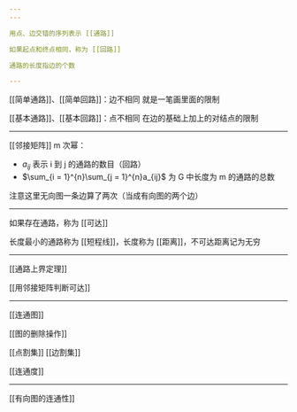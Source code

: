 ```yaml
---
---

用点、边交错的序列表示 [[通路]]

如果起点和终点相同，称为 [[回路]]

通路的长度指边的个数

---
```


[[简单通路]]、[[简单回路]]：边不相同 就是一笔画里面的限制

[[基本通路]]、[[基本回路]]：点不相同 在边的基础上加上的对结点的限制

---

[[邻接矩阵]] m 次幂：

- $a_{ij}$ 表示 i 到 j 的通路的数目（回路）
- $\sum_{i = 1}^{n}\sum_{j = 1}^{n}a_{ij}$ 为 G 中长度为 m 的通路的总数

注意这里无向图一条边算了两次（当成有向图的两个边）

---

如果存在通路，称为 [[可达]]

长度最小的通路称为 [[短程线]]，长度称为 [[距离]]，不可达距离记为无穷

---

[[通路上界定理]]

[[用邻接矩阵判断可达]]

---

[[连通图]]

[[图的删除操作]]

[[点割集]] [[边割集]]

[[连通度]]

---

[[有向图的连通性]]
